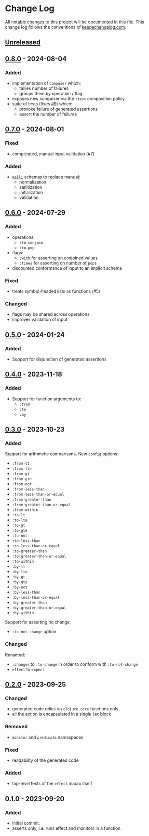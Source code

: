 # Change Log
All notable changes to this project will be documented in this file. This change log follows the conventions of [keepachangelog.com](http://keepachangelog.com/).

## [Unreleased]

## [0.8.0] - 2024-08-04
### Added
- implementation of `Composer` which:
  - tallies number of failures
  - groups them by operation / flag
- exposes new composer via the `:test` composition policy
- suite of tests (fixes [#9](https://github.com/eureton/effective/issues/9)) which:
  - provoke failure of generated assertions
  - assert the number of failures

## [0.7.0] - 2024-08-01
### Fixed
- complicated, manual input validation (#7)

### Added
- [`malli`](https://github.com/metosin/malli) schemas to replace manual:
  - normalization
  - sanitization
  - initialization
  - validation

## [0.6.0] - 2024-07-29
### Added
- operations:
  - `:to-conjoin`
  - `:to-pop`
- flags:
  - `:with` for asserting on conjoined values
  - `:times` for asserting on number of `pop`s
- discounted conformance of input to an implicit schema

### Fixed
- treats symbol-headed lists as functions (#5)

### Changed
- flags may be shared across operations
- improves validation of input

## [0.5.0] - 2024-01-24
### Added
- Support for disjunction of generated assertions

## [0.4.0] - 2023-11-18
### Added
- Support for function arguments to:
  - `:from`
  - `:to`
  - `:by`

## [0.3.0] - 2023-10-23
### Added
Support for arithmetic comparisons. New `config` options:
- `:from-lt`
- `:from-lte`
- `:from-gt`
- `:from-gte`
- `:from-not`
- `:from-less-than`
- `:from-less-than-or-equal`
- `:from-greater-than`
- `:from-greater-than-or-equal`
- `:from-within`
- `:to-lt`
- `:to-lte`
- `:to-gt`
- `:to-gte`
- `:to-not`
- `:to-less-than`
- `:to-less-than-or-equal`
- `:to-greater-than`
- `:to-greater-than-or-equal`
- `:to-within`
- `:by-lt`
- `:by-lte`
- `:by-gt`
- `:by-gte`
- `:by-not`
- `:by-less-than`
- `:by-less-than-or-equal`
- `:by-greater-than`
- `:by-greater-than-or-equal`
- `:by-within`

Support for asserting no change:
- `:to-not-change` option

### Changed
Renamed:
- `:changes` to `:to-change` in order to conform with `:to-not-change`
- `effect` to `expect`

## [0.2.0] - 2023-09-25
### Changed
- generated code relies on `clojure.core` functions only
- all the action is encapsulated in a single `let` block

### Removed
- `monitor` and `predicate` namespaces

### Fixed
- readability of the generated code

### Added
- top-level tests of the `effect` macro itself

## 0.1.0 - 2023-09-20
### Added
- Initial commit.
- asserts only, i.e. runs effect and monitors in a function.

[Unreleased]: https://github.com/eureton/effective/compare/0.8.0...HEAD
[0.8.0]: https://github.com/eureton/effective/compare/0.7.0...0.8.0
[0.7.0]: https://github.com/eureton/effective/compare/0.6.0...0.7.0
[0.6.0]: https://github.com/eureton/effective/compare/0.5.0...0.6.0
[0.5.0]: https://github.com/eureton/effective/compare/0.4.0...0.5.0
[0.4.0]: https://github.com/eureton/effective/compare/0.3.0...0.4.0
[0.3.0]: https://github.com/eureton/effective/compare/0.2.0...0.3.0
[0.2.0]: https://github.com/eureton/effective/compare/0.1.0...0.2.0
